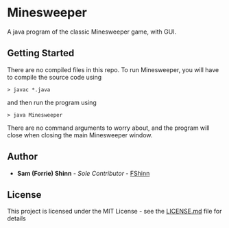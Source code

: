 # Minesweeper

A java program of the classic Minesweeper game, with GUI.

## Getting Started

There are no compiled files in this repo. To run Minesweeper, you will have to compile the source code using

```
> javac *.java
```
and then run the program using
```
> java Minesweeper
```
There are no command arguments to worry about, and the program will close when closing the main Minesweeper window.

## Author

* **Sam (Forrie) Shinn** - *Sole Contributor* - [FShinn](https://github.com/FShinn)

## License

This project is licensed under the MIT License - see the [LICENSE.md](LICENSE.md) file for details
